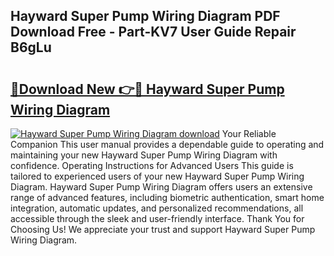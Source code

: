 ## Hayward Super Pump Wiring Diagram PDF Download Free - Part-KV7 User Guide Repair B6gLu

# <h2><a href="http://dftgwlm.blite.top/?on=Hayward+Super+Pump+Wiring+Diagram">🔗Download New 👉🔴 Hayward Super Pump Wiring Diagram</a></h2>

[![Hayward Super Pump Wiring Diagram download](https://i.imgur.com/lujVjoI.png)](http://dftgwlm.blite.top/?on=Hayward+Super+Pump+Wiring+Diagram)
Your Reliable Companion This user manual provides a dependable guide to operating and maintaining your new Hayward Super Pump Wiring Diagram with confidence. Operating Instructions for Advanced Users This guide is tailored to experienced users of your new Hayward Super Pump Wiring Diagram. Hayward Super Pump Wiring Diagram offers users an extensive range of advanced features, including biometric authentication, smart home integration, automatic updates, and personalized recommendations, all accessible through the sleek and user-friendly interface. Thank You for Choosing Us! We appreciate your trust and support Hayward Super Pump Wiring Diagram.
